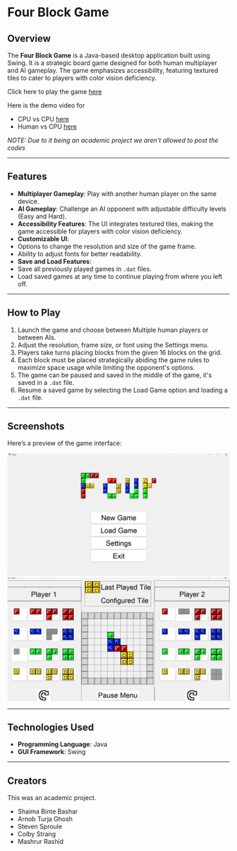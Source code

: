 #  Four Block Game

##  Overview
The **Four Block Game** is a Java-based desktop application built using Swing. It is a strategic board game designed for both human multiplayer and AI gameplay. The game emphasizes accessibility, featuring textured tiles to cater to players with color vision deficiency.

Click here to play the game [here](https://github.com/ShaimaBB/C2005-FOUR-Game/blob/8b8afb4d93b9131321b1eda624280e267c4b0d2f/Four.jar)

Here is the demo video for
 - CPU vs CPU [here](https://github.com/ShaimaBB/C2005-FOUR-Game/blob/8b8afb4d93b9131321b1eda624280e267c4b0d2f/CPU_VS_CPU_Demo.mp4)
 - Human vs CPU [here](https://github.com/ShaimaBB/C2005-FOUR-Game/blob/8b8afb4d93b9131321b1eda624280e267c4b0d2f/Human_VS_CPU_Demo.mp4)

*NOTE: Due to it being an academic project we aren't allowed to post the codes* 

---

##  Features
-  **Multiplayer Gameplay**: Play with another human player on the same device.
-  **AI Gameplay**: Challenge an AI opponent with adjustable difficulty levels (Easy and Hard).
-  **Accessibility Features**: The UI integrates textured tiles, making the game accessible for players with color vision deficiency.
-  **Customizable UI**:
  - Options to change the resolution and size of the game frame.
  - Ability to adjust fonts for better readability.
-  **Save and Load Features**:
  - Save all previously played games in `.dat` files.
  - Load saved games at any time to continue playing from where you left off.

---
##  How to Play
1. Launch the game and choose between Multiple human players or between AIs.
2. Adjust the resolution, frame size, or font using the Settings menu.
3. Players take turns placing blocks from the given 16 blocks on the grid.
4. Each block must be placed strategically abiding the game rules to maximize space usage while limiting the opponent's options.
5. The game can be paused and saved in the middle of the game, it's saved in a `.dat` file.
7. Resume a saved game by selecting the Load Game option and loading a `.dat` file.

---

##  Screenshots
Here’s a preview of the game interface:

![Game Interface Screenshot](https://github.com/ShaimaBB/C2005-FOUR-Game/blob/7658668ae97954bd6e716ca5527d282979d36c64/images/fourUIfront.png)
![Game Interface Screenshot2](https://github.com/ShaimaBB/C2005-FOUR-Game/blob/358aed187ea077807ef816c0397b4760da9532a9/images/fourUIGame.png)

---

##  Technologies Used
- **Programming Language**: Java
- **GUI Framework**: Swing

---

##  Creators
This was an academic project.
- Shaima Binte Bashar  
- Arnob Turja Ghosh
- Steven Sproule
- Colby Strang
- Mashrur Rashid
